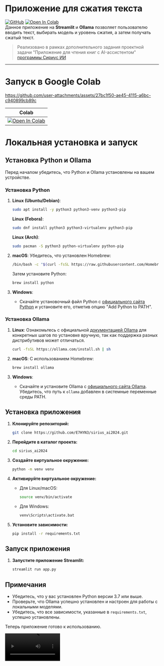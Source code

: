 # Приложение для сжатия текста 
[![GitHub](https://img.shields.io/badge/github-100000?style=flat&logo=GitHub&logoColor=white&labelColor=black&color=black)](https://github.com/E7HYN3/sirius_ai2024) [![Open In Colab](https://colab.research.google.com/assets/colab-badge.svg)](https://colab.research.google.com/drive/1j-FdgRfbcW3zYJEJRwUT_oVaL-eiLuNm?usp=sharing) <br>
Данное приложение на **Streamlit** и **Ollama** позволяет пользователю вводить текст, выбирать модель и уровень сжатия, а затем получать сжатый текст. 
> Реализовано в рамках дополнительного задания проектной задачи "Приложение для чтения книг с AI-ассистентом" [программы Сириус ИИ](https://sochisirius.ru/obuchenie/distant/smena1894/8753)
___
# Запуск в Google Colab


https://github.com/user-attachments/assets/27bc1f50-ae45-4115-a6bc-c940899cb89c


| Colab | 
| --- |
[![Open In Colab](https://colab.research.google.com/assets/colab-badge.svg)](https://colab.research.google.com/drive/1j-FdgRfbcW3zYJEJRwUT_oVaL-eiLuNm?usp=sharing) |

# Локальная установка и запуск

## Установка Python и Ollama

Перед началом убедитесь, что Python и Ollama установлены на вашем устройстве.

### Установка Python

1. **Linux (Ubuntu/Debian)**:
   ```bash
   sudo apt install -y python3 python3-venv python3-pip
   ```
   **Linux (Febora)**:
   ```bash
   sudo dnf install python3 python3-virtualenv python3-pip
   ```
   **Linux (Arch)**:
   ```bash
   sudo pacman -S python3 python-virtualenv python-pip
   ```


2. **macOS**:
   Убедитесь, что установлен Homebrew:
   ```bash
   /bin/bash -c "$(curl -fsSL https://raw.githubusercontent.com/Homebrew/install/HEAD/install.sh)"
   ```

   Затем установите Python:
   ```bash
   brew install python
   ```

3. **Windows**:
   - Скачайте установочный файл Python с [официального сайта Python](https://www.python.org/downloads/) и установите его, отметив опцию "Add Python to PATH".

### Установка Ollama

1. **Linux**:
   Ознакомьтесь с официальной [документацией Ollama](https://github.com/ollama/ollama/blob/main/docs/linux.md) для конкретных шагов по установке вручную, так как поддержка разных дистрибутивов может отличаться.
   ```bash
   curl -fsSL https://ollama.com/install.sh | sh
   ```

2. **macOS**:
   С использованием Homebrew:
   ```bash
   brew install ollama
   ```

3. **Windows**:
   - Скачайте и установите Ollama с [официального сайта Ollama](https://ollama.com/download). Убедитесь, что путь к `ollama` добавлен в системные переменные среды PATH.

## Установка приложения

1. **Клонируйте репозиторий:**
   ```bash
   git clone https://github.com/E7HYN3/sirius_ai2024.git
   ```

2. **Перейдите в каталог проекта:**
   ```bash
   cd sirius_ai2024
   ```

3. **Создайте виртуальное окружение:**
   ```bash
   python -m venv venv
   ```

4. **Активируйте виртуальное окружение:**
   - Для Linux/macOS:
     ```bash
     source venv/bin/activate
     ```
   - Для Windows:
     ```bash
     venv\Scripts\activate.bat
     ```

5. **Установите зависимости:**
   ```bash
   pip install -r requirements.txt
   ```

## Запуск приложения

1. **Запустите приложение Streamlit:**
   ```bash
   streamlit run app.py
   ```

## Примечания
- Убедитесь, что у вас установлен Python версии 3.7 или выше.
- Проверьте, что Ollama успешно установлен и настроен для работы с локальными моделями.
- Убедитесь, что все зависимости, указанные в `requirements.txt`, успешно установлены.

Теперь приложение готово к использованию.

<video src='[your URL here](https://github.com/user-attachments/assets/d4513c4c-e7cc-4a0f-bafb-c2a8472f9d98)' width=180/>


https://github.com/user-attachments/assets/d4513c4c-e7cc-4a0f-bafb-c2a8472f9d98

